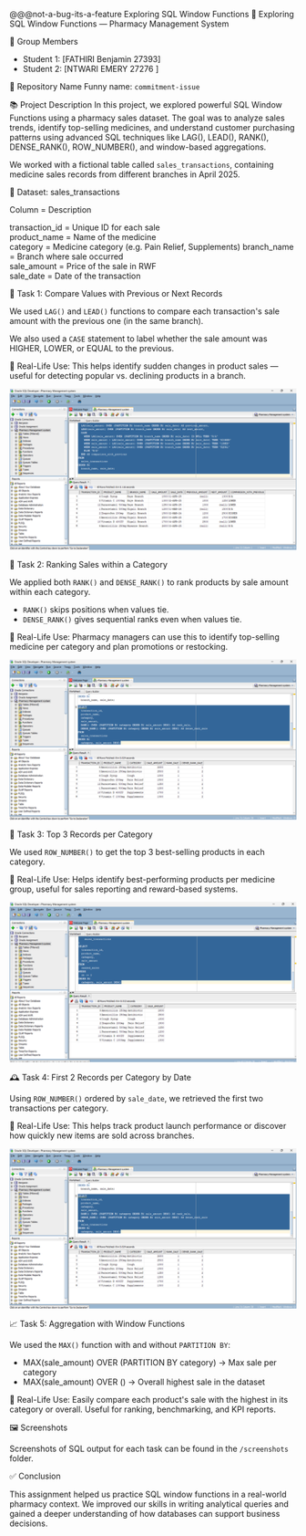  @@@not-a-bug-its-a-feature
Exploring SQL Window Functions 
 💊 Exploring SQL Window Functions — Pharmacy Management System

👥 Group Members
- Student 1: [FATHIRI Benjamin 27393]
- Student 2: [NTWARI EMERY 27276 ]

 🤪 Repository Name
Funny name: `commitment-issue`

 📚 Project Description
In this project, we explored powerful SQL Window Functions using a pharmacy sales dataset. The goal was to analyze sales trends, identify top-selling medicines, and understand customer purchasing patterns using advanced SQL techniques like LAG(), LEAD(), RANK(), DENSE_RANK(), ROW_NUMBER(), and window-based aggregations.

We worked with a fictional table called `sales_transactions`, containing medicine sales records from different branches in April 2025.



 🧾 Dataset: sales_transactions

 Column         = Description                        

 transaction_id = Unique ID for each sale            
 product_name   = Name of the medicine               
 category       = Medicine category (e.g. Pain Relief, Supplements) 
 branch_name    = Branch where sale occurred         
 sale_amount    = Price of the sale in RWF           
 sale_date      = Date of the transaction            



🧪 Task 1: Compare Values with Previous or Next Records

We used `LAG()` and `LEAD()` functions to compare each transaction's sale amount with the previous one (in the same branch).

We also used a `CASE` statement to label whether the sale amount was HIGHER, LOWER, or EQUAL to the previous.

🎯 Real-Life Use: This helps identify sudden changes in product sales — useful for detecting popular vs. declining products in a branch.

![](commitment-issues/screenshots/comparison_with_previous.png)


🏅 Task 2: Ranking Sales within a Category

We applied both `RANK()` and `DENSE_RANK()` to rank products by sale amount within each category.

- `RANK()` skips positions when values tie.
- `DENSE_RANK()` gives sequential ranks even when values tie.

🎯 Real-Life Use: Pharmacy managers can use this to identify top-selling medicine per category and plan promotions or restocking.

![alt text](<commitment-issues/screenshots/Ranking Data within a Category.png>)


🥇 Task 3: Top 3 Records per Category

We used `ROW_NUMBER()` to get the top 3 best-selling products in each category.

🎯 Real-Life Use: Helps identify best-performing products per medicine group, useful for sales reporting and reward-based systems.

![alt text](<commitment-issues/screenshots/Identifying Top Records.png>)


🕰 Task 4: First 2 Records per Category by Date

Using `ROW_NUMBER()` ordered by `sale_date`, we retrieved the first two transactions per category.

🎯 Real-Life Use: This helps track product launch performance or discover how quickly new items are sold across branches.

![alt text](<commitment-issues/screenshots/Ranking Data within a Category.png>)


📈 Task 5: Aggregation with Window Functions

We used the `MAX()` function with and without `PARTITION BY`:

- MAX(sale_amount) OVER (PARTITION BY category) → Max sale per category
- MAX(sale_amount) OVER () → Overall highest sale in the dataset

🎯 Real-Life Use: Easily compare each product's sale with the highest in its category or overall. Useful for ranking, benchmarking, and KPI reports.



🖼️ Screenshots

Screenshots of SQL output for each task can be found in the `/screenshots` folder.



✅ Conclusion

This assignment helped us practice SQL window functions in a real-world pharmacy context. We improved our skills in writing analytical queries and gained a deeper understanding of how databases can support business decisions.







